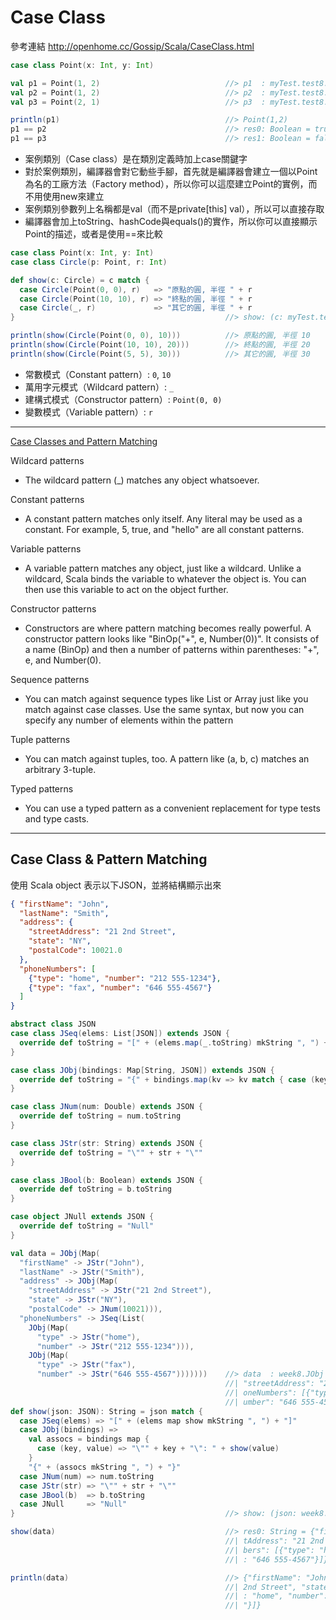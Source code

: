 # Case Class

參考連結 http://openhome.cc/Gossip/Scala/CaseClass.html

```scala
case class Point(x: Int, y: Int)

val p1 = Point(1, 2)                            //> p1  : myTest.test8.Point = Point(1,2)
val p2 = Point(1, 2)                            //> p2  : myTest.test8.Point = Point(1,2)
val p3 = Point(2, 1)                            //> p3  : myTest.test8.Point = Point(2,1)

println(p1)                                     //> Point(1,2)
p1 == p2                                        //> res0: Boolean = true
p1 == p3                                        //> res1: Boolean = false
```
- 案例類別（Case class）是在類別定義時加上case關鍵字
- 對於案例類別，編譯器會對它動些手腳，首先就是編譯器會建立一個以Point為名的工廠方法（Factory method），所以你可以這麼建立Point的實例，而不用使用new來建立
- 案例類別參數列上名稱都是val（而不是private[this] val），所以可以直接存取
- 編譯器會加上toString、hashCode與equals()的實作，所以你可以直接顯示Point的描述，或者是使用==來比較

```scala
case class Point(x: Int, y: Int)
case class Circle(p: Point, r: Int)

def show(c: Circle) = c match {
  case Circle(Point(0, 0), r)   => "原點的圓, 半徑 " + r
  case Circle(Point(10, 10), r) => "終點的圓, 半徑 " + r
  case Circle(_, r)             => "其它的圓, 半徑 " + r
}                                               //> show: (c: myTest.test9.Circle)String

println(show(Circle(Point(0, 0), 10)))          //> 原點的圓, 半徑 10
println(show(Circle(Point(10, 10), 20)))        //> 終點的圓, 半徑 20
println(show(Circle(Point(5, 5), 30)))          //> 其它的圓, 半徑 30
```
- 常數模式（Constant pattern）: ```0```, ```10```
- 萬用字元模式（Wildcard pattern）: ```_```
- 建構式模式（Constructor pattern）: ```Point(0, 0)```
- 變數模式（Variable pattern）: ```r```

____
[Case Classes and Pattern Matching](https://www.artima.com/pins1ed/case-classes-and-pattern-matching.html)

Wildcard patterns
  - The wildcard pattern (_) matches any object whatsoever.
 
Constant patterns
  - A constant pattern matches only itself. Any literal may be used as a constant. For example, 5, true, and "hello" are all constant patterns.
  
Variable patterns
  - A variable pattern matches any object, just like a wildcard. Unlike a wildcard, Scala binds the variable to whatever the object is. You can then use this variable to act on the object further.
  
Constructor patterns
  - Constructors are where pattern matching becomes really powerful. A constructor pattern looks like "BinOp("+", e, Number(0))". It consists of a name (BinOp) and then a number of patterns within parentheses: "+", e, and Number(0).
  
Sequence patterns
  - You can match against sequence types like List or Array just like you match against case classes. Use the same syntax, but now you can specify any number of elements within the pattern
  
Tuple patterns
  - You can match against tuples, too. A pattern like (a, b, c) matches an arbitrary 3-tuple. 
  
Typed patterns
- You can use a typed pattern as a convenient replacement for type tests and type casts.

___
## Case Class & Pattern Matching

使用 Scala object 表示以下JSON，並將結構顯示出來
```json
{ "firstName": "John",
  "lastName": "Smith",
  "address": {
    "streetAddress": "21 2nd Street",
    "state": "NY",
    "postalCode": 10021.0
  },
  "phoneNumbers": [
    {"type": "home", "number": "212 555-1234"},
    {"type": "fax", "number": "646 555-4567"}
  ]
}
```

```scala
abstract class JSON
case class JSeq(elems: List[JSON]) extends JSON {
  override def toString = "[" + (elems.map(_.toString) mkString ", ") + "]"
}

case class JObj(bindings: Map[String, JSON]) extends JSON {
  override def toString = "{" + bindings.map(kv => kv match { case (key, value) => "\"" + key + "\": " + value }).mkString(", ") + "}"
}

case class JNum(num: Double) extends JSON {
  override def toString = num.toString
}

case class JStr(str: String) extends JSON {
  override def toString = "\"" + str + "\""
}

case class JBool(b: Boolean) extends JSON {
  override def toString = b.toString
}

case object JNull extends JSON {
  override def toString = "Null"
}

val data = JObj(Map(
  "firstName" -> JStr("John"),
  "lastName" -> JStr("Smith"),
  "address" -> JObj(Map(
    "streetAddress" -> JStr("21 2nd Street"),
    "state" -> JStr("NY"),
    "postalCode" -> JNum(10021))),
  "phoneNumbers" -> JSeq(List(
    JObj(Map(
      "type" -> JStr("home"),
      "number" -> JStr("212 555-1234"))),
    JObj(Map(
      "type" -> JStr("fax"),
      "number" -> JStr("646 555-4567")))))))    //> data  : week8.JObj = {"firstName": "John", "lastName": "Smith", "address": {
                                                //| "streetAddress": "21 2nd Street", "state": "NY", "postalCode": 10021.0}, "ph
                                                //| oneNumbers": [{"type": "home", "number": "212 555-1234"}, {"type": "fax", "n
                                                //| umber": "646 555-4567"}]}
def show(json: JSON): String = json match {
  case JSeq(elems) => "[" + (elems map show mkString ", ") + "]"
  case JObj(bindings) =>
    val assocs = bindings map {
      case (key, value) => "\"" + key + "\": " + show(value)
    }
    "{" + (assocs mkString ", ") + "}"
  case JNum(num) => num.toString
  case JStr(str) => "\"" + str + "\""
  case JBool(b)  => b.toString
  case JNull     => "Null"
}                                               //> show: (json: week8.JSON)String

show(data)                                      //> res0: String = {"firstName": "John", "lastName": "Smith", "address": {"stree
                                                //| tAddress": "21 2nd Street", "state": "NY", "postalCode": 10021.0}, "phoneNum
                                                //| bers": [{"type": "home", "number": "212 555-1234"}, {"type": "fax", "number"
                                                //| : "646 555-4567"}]}

println(data)                                   //> {"firstName": "John", "lastName": "Smith", "address": {"streetAddress": "21 
                                                //| 2nd Street", "state": "NY", "postalCode": 10021.0}, "phoneNumbers": [{"type"
                                                //| : "home", "number": "212 555-1234"}, {"type": "fax", "number": "646 555-4567
                                                //| "}]}
```
